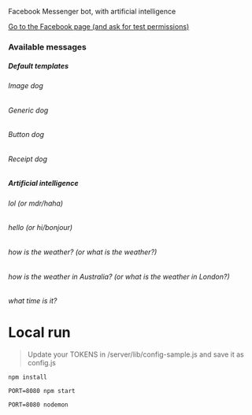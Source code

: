 Facebook Messenger bot, with artificial intelligence

[Go to the Facebook page (and ask for test permissions)](https://www.facebook.com/dougthedogbot/)


### Available messages

##### Default templates
###### Image dog
###### Generic dog
###### Button dog
###### Receipt dog

##### Artificial intelligence

###### lol (or mdr/haha)
###### hello (or hi/bonjour)
###### how is the weather? (or what is the weather?)
###### how is the weather in Australia? (or what is the weather in London?)
###### what time is it?

# Local run

> Update your TOKENS in /server/lib/config-sample.js and save it as config.js

```
npm install
```
```
PORT=8080 npm start
```
```
PORT=8080 nodemon
```
